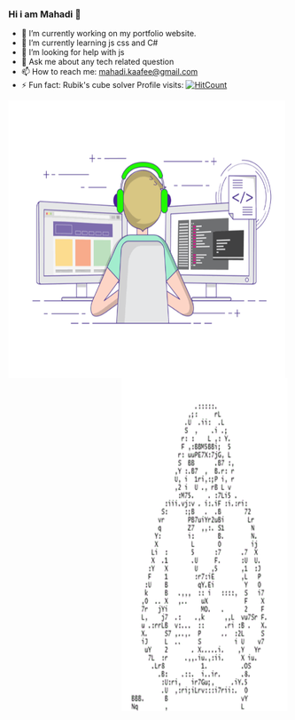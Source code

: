 ### Hi i am Mahadi 👋

- 🔭 I’m currently working on my portfolio website.
- 🌱 I’m currently learning js css and C#
- 🤔 I’m looking for help with js
- 💬 Ask me about any tech related question
- 📫 How to reach me: mahadi.kaafee@gmail.com
- ⚡ Fun fact: Rubik's cube solver
Profile visits: [![HitCount](https://hits.dwyl.com/KaaFee/KaaFee.svg?style=flat-square)](http://hits.dwyl.com/KaaFee/KaaFee)
<p>
<img align="left" src="https://github.com/KaaFee/KaaFee/blob/main/coding-freak.gif" height="500" width="500">
<img align="right" src="https://github.com/KaaFee/KaaFee/blob/main/ascii-1012.gif" height="600" width="300"></P>

